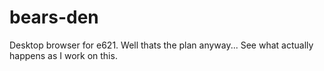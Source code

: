 # bears-den
Desktop browser for e621.
Well thats the plan anyway... See what actually happens as I work on this.
